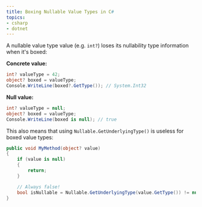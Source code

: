```yaml
---
title: Boxing Nullable Value Types in C#
topics:
- csharp
- dotnet
---
```


A nullable value type value (e.g. `int?`) loses its nullability type information when it's boxed:

**Concrete value:**

```c#
int? valueType = 42;
object? boxed = valueType;
Console.WriteLine(boxed?.GetType()); // System.Int32
```

**Null value:**

```c#
int? valueType = null;
object? boxed = valueType;
Console.WriteLine(boxed is null); // true
```

This also means that using `Nullable.GetUnderlyingType()` is useless for boxed value types:

```c# {hl_lines="9"}
public void MyMethod(object? value)
{
    if (value is null)
    {
        return;
    }

    // Always false!
    bool isNullable = Nullable.GetUnderlyingType(value.GetType()) != null;
}
```

